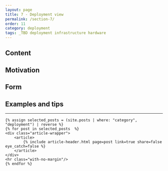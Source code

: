 ```yaml
---
layout: page
title: 7 - Deployment view
permalink: /section-7/
order: 11
category: deployment
tags: _TBD deployment infrastructure hardware
---
```


## Content

## Motivation

## Form


## Examples and tips

<div id="search-results">
    <hr id="first-hr" class="with-no-margin"/>

    {% assign selected_posts = (site.posts | where: "category", "deployment") | reverse %}
    {% for post in selected_posts  %}
    <div class="article-wrapper">
        <article>
            {% include article-header.html page=post link=true share=false eye_catch=false %}
        </article>
    </div>
    <hr class="with-no-margin"/>
    {% endfor %}
</div>
